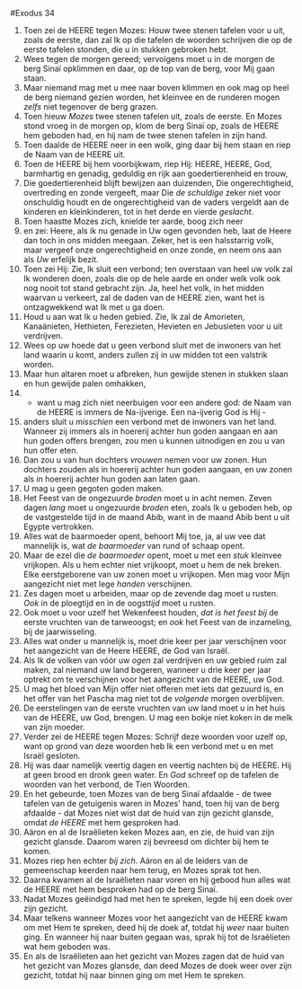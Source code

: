 #Exodus 34
1. Toen zei de HEERE tegen Mozes: Houw twee stenen tafelen voor u uit, zoals de eerste, dan zal Ik op die tafelen de woorden schrijven die op de eerste tafelen stonden, die u in stukken gebroken hebt.
2. Wees tegen de morgen gereed; vervolgens moet u in de morgen de berg Sinaï opklimmen en daar, op de top van de berg, voor Mij gaan staan.
3. Maar niemand mag met u mee naar boven klimmen en ook mag op heel de berg niemand gezien worden, het kleinvee en de runderen mogen *zelfs* niet tegenover de berg grazen.
4. Toen hieuw *Mozes* twee stenen tafelen uit, zoals de eerste. En Mozes stond vroeg in de morgen op, klom de berg Sinaï op, zoals de HEERE hem geboden had, en hij nam de twee stenen tafelen in zijn hand.
5. Toen daalde de HEERE neer in een wolk, ging daar bij hem staan en riep de Naam van de HEERE uit.
6. Toen de HEERE bij hem voorbijkwam, riep Hij: HEERE, HEERE, God, barmhartig en genadig, geduldig en rijk aan goedertierenheid en trouw,
7. Die goedertierenheid blijft bewijzen aan duizenden, Die ongerechtigheid, overtreding en zonde vergeeft, maar Die *de schuldige* zeker niet voor onschuldig houdt en de ongerechtigheid van de vaders vergeldt aan de kinderen en kleinkinderen, tot in het derde en vierde *geslacht*.
8. Toen haastte Mozes zich, knielde ter aarde, boog zich neer
9. en zei: Heere, als ik nu genade in Uw ogen gevonden heb, laat de Heere dan toch in ons midden meegaan. Zeker, het is een halsstarrig volk, maar vergeef onze ongerechtigheid en onze zonde, en neem ons aan als *Uw* erfelijk bezit.
10. Toen zei Hij: Zie, Ik sluit een verbond; ten overstaan van heel uw volk zal Ik wonderen doen, zoals die op de hele aarde en onder welk volk ook nog nooit tot stand gebracht zijn. Ja, heel het volk, in het midden waarvan u verkeert, zal de daden van de HEERE zien, want het is ontzagwekkend wat Ik met u ga doen.
11. Houd u aan wat Ik u heden gebied. Zie, Ik zal de Amorieten, Kanaänieten, Hethieten, Ferezieten, Hevieten en Jebusieten voor u uit verdrijven.
12. Wees op uw hoede dat u geen verbond sluit met de inwoners van het land waarin u komt, anders zullen zij in uw midden tot een valstrik worden.
13. Maar hun altaren moet u afbreken, hun gewijde stenen in stukken slaan en hun gewijde palen omhakken,
14. - want u mag zich niet neerbuigen voor een andere god: de Naam van de HEERE is immers de Na-ijverige. Een na-ijverig God is Hij -
15. anders sluit u *misschien* een verbond met de inwoners van het land. Wanneer zij immers als in hoererij achter hun goden aangaan en aan hun goden offers brengen, zou men u kunnen uitnodigen en zou u van hun offer eten.
16. Dan zou u van hun dochters *vrouwen* nemen voor uw zonen. Hun dochters zouden als in hoererij achter hun goden aangaan, en uw zonen als in hoererij achter hun goden aan laten gaan.
17. U mag u geen gegoten goden maken.
18. Het Feest van de ongezuurde *broden* moet u in acht nemen. Zeven dagen *lang* moet u ongezuurde *broden* eten, zoals Ik u geboden heb, op de vastgestelde tijd in de maand Abib, want in de maand Abib bent u uit Egypte vertrokken.
19. Alles wat de baarmoeder opent, behoort Mij toe, ja, al uw vee dat mannelijk is, wat *de baarmoeder* van rund of schaap opent.
20. Maar de ezel die *de baarmoeder* opent, moet u met een *stuk* kleinvee vrijkopen. Als u hem echter niet vrijkoopt, moet u hem de nek breken. Elke eerstgeborene van uw zonen moet u vrijkopen. Men mag voor Mijn aangezicht niet met lege *handen* verschijnen.
21. Zes dagen moet u arbeiden, maar op de zevende dag moet u rusten. *Ook* in de ploegtijd en in de oogst*tijd* moet u rusten.
22. Ook moet u voor uzelf het Wekenfeest houden, *dat is het feest bij* de eerste vruchten van de tarweoogst; en *ook* het Feest van de inzameling, bij de jaarwisseling.
23. Alles wat onder u mannelijk is, moet drie keer per jaar verschijnen voor het aangezicht van de Heere HEERE, de God van Israël.
24. Als Ik de volken van vóór uw *ogen* zal verdrijven en uw gebied ruim zal maken, zal niemand uw land begeren, wanneer u drie keer per jaar optrekt om te verschijnen voor het aangezicht van de HEERE, uw God.
25. U mag het bloed van Mijn offer niet offeren met iets dat gezuurd is, en het offer van het Pascha mag niet tot de *volgende* morgen overblijven.
26. De eerstelingen van de eerste vruchten van uw land moet u in het huis van de HEERE, uw God, brengen. U mag een bokje niet koken in de melk van zijn moeder.
27. Verder zei de HEERE tegen Mozes: Schrijf deze woorden voor uzelf op, want op grond van deze woorden heb Ik een verbond met u en met Israël gesloten.
28. Hij was daar namelijk veertig dagen en veertig nachten bij de HEERE. Hij at geen brood en dronk geen water. En *God* schreef op de tafelen de woorden van het verbond, de Tien Woorden.
29. En het gebeurde, toen Mozes van de berg Sinaï afdaalde - de twee tafelen van de getuigenis waren in Mozes' hand, toen hij van de berg afdaalde - dat Mozes niet wist dat de huid van zijn gezicht glansde, omdat *de HEERE* met hem gesproken had.
30. Aäron en al de Israëlieten keken Mozes aan, en zie, de huid van zijn gezicht glansde. Daarom waren zij bevreesd om dichter bij hem te komen.
31. Mozes riep hen echter *bij zich*. Aäron en al de leiders van de gemeenschap keerden naar hem terug, en Mozes sprak tot hen.
32. Daarna kwamen al de Israëlieten naar voren en hij gebood hun alles wat de HEERE met hem besproken had op de berg Sinaï.
33. Nadat Mozes geëindigd had met hen te spreken, legde hij een doek over zijn gezicht.
34. Maar telkens wanneer Mozes voor het aangezicht van de HEERE kwam om met Hem te spreken, deed hij de doek af, totdat hij *weer* naar buiten ging. En wanneer hij naar buiten gegaan was, sprak hij tot de Israëlieten wat hem geboden was.
35. En als de Israëlieten aan het gezicht van Mozes zagen dat de huid van het gezicht van Mozes glansde, dan deed Mozes de doek weer over zijn gezicht, totdat hij naar binnen ging om met Hem te spreken.
